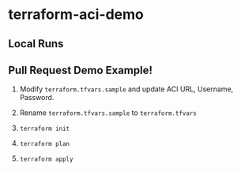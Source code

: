 # terraform-aci-demo

## Local Runs
## Pull Request Demo Example!

1. Modify `terraform.tfvars.sample` and update ACI URL, Username, Password.

2. Rename `terraform.tfvars.sample` to `terraform.tfvars`

3. `terraform init`

4. `terraform plan`

5. `terraform apply`

